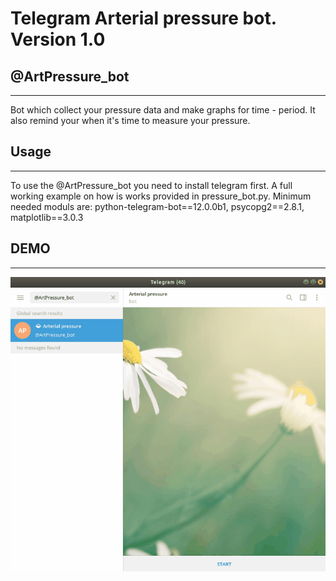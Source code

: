 # Telegram Arterial pressure bot. Version 1.0
## @ArtPressure_bot
-------------
Bot which collect your pressure data and make graphs for time - period.
It also remind your when it's time to measure your pressure.

## Usage
-------------
To use the @ArtPressure_bot you need to install telegram first.
A full working example on how is works provided in pressure_bot.py.
Minimum needed moduls are: 
python-telegram-bot==12.0.0b1, psycopg2==2.8.1, matplotlib==3.0.3

## DEMO
-------------
![](Pressure_bot.gif)
